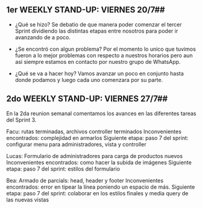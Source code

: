 ## 1er WEEKLY STAND-UP: VIERNES 20/7##

- ¿Qué se hizo? 
Se debatio de que manera poder comenzar el tercer Sprint dividiendo las distintas etapas entre nosotros para poder ir avanzando de a poco.

- ¿Se encontró con algun problema?
Por el momento lo unico que tuvimos fueron a lo mejor problemas con respecto a nuestros horarios pero aun asi siempre estamos en contacto por nuestro grupo de WhatsApp.

- ¿Qué se va a hacer hoy?
Vamos avanzar un poco en conjunto hasta donde podamos y luego cada uno comenzara por su parte.

## 2do WEEKLY STAND-UP: VIERNES 27/7##
En la 2da reunion semanal comentamos los avances en las diferentes tareas del Sprint 3.

Facu: rutas terminadas, archivos controller terminados
Inconvenientes encontrados: complejidad en armarlos
Siguiente etapa: paso 7 del sprint: configurar menu para administradores, vista y controller 

Lucas: Formulario de administradores para carga de productos nuevos
Inconvenientes encontrados: como hacer la subida de imágenes
Siguiente etapa: paso 7 del sprint: estilos del formulario

Bea: Armado de parcials: head, header y footer
Inconvenientes encontrados: error en tipear la línea poniendo un espacio de más.
Siguiente etapa: paso 7 del sprint: colaborar en los estilos finales y media query de las nuevas vistas

